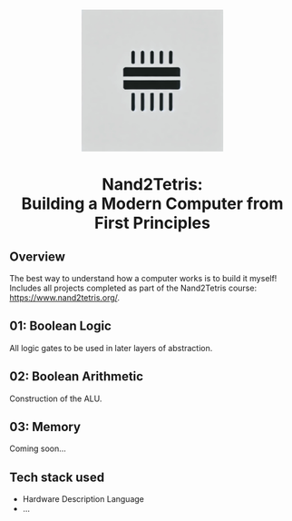 <h1 align="center">
    <img src="https://raw.githubusercontent.com/em-baggie/N2T/main/N2TLogo1.webp" alt="N2T logo" height="250">
    <br/>
    <br/>
    Nand2Tetris:<br/>Building a Modern Computer from First Principles
</h1>

## Overview

The best way to understand how a computer works is to build it myself! Includes all projects completed as part of the Nand2Tetris course: https://www.nand2tetris.org/.

## 01: Boolean Logic
All logic gates to be used in later layers of abstraction.

## 02: Boolean Arithmetic
Construction of the ALU.

## 03: Memory
Coming soon...

## Tech stack used
- Hardware Description Language
- ...
